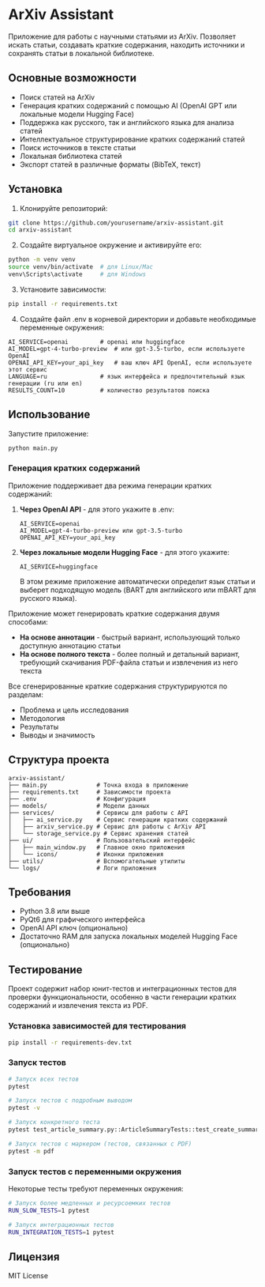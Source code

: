 # ArXiv Assistant

Приложение для работы с научными статьями из ArXiv. Позволяет искать статьи, создавать краткие содержания, находить источники и сохранять статьи в локальной библиотеке.

## Основные возможности

- Поиск статей на ArXiv
- Генерация кратких содержаний с помощью AI (OpenAI GPT или локальные модели Hugging Face)
- Поддержка как русского, так и английского языка для анализа статей
- Интеллектуальное структурирование кратких содержаний статей
- Поиск источников в тексте статьи
- Локальная библиотека статей
- Экспорт статей в различные форматы (BibTeX, текст)

## Установка

1. Клонируйте репозиторий:
```bash
git clone https://github.com/yourusername/arxiv-assistant.git
cd arxiv-assistant
```

2. Создайте виртуальное окружение и активируйте его:
```bash
python -m venv venv
source venv/bin/activate  # для Linux/Mac
venv\Scripts\activate     # для Windows
```

3. Установите зависимости:
```bash
pip install -r requirements.txt
```

4. Создайте файл .env в корневой директории и добавьте необходимые переменные окружения:
```
AI_SERVICE=openai         # openai или huggingface
AI_MODEL=gpt-4-turbo-preview  # или gpt-3.5-turbo, если используете OpenAI
OPENAI_API_KEY=your_api_key   # ваш ключ API OpenAI, если используете этот сервис
LANGUAGE=ru               # язык интерфейса и предпочтительный язык генерации (ru или en)
RESULTS_COUNT=10          # количество результатов поиска
```

## Использование

Запустите приложение:
```bash
python main.py
```

### Генерация кратких содержаний

Приложение поддерживает два режима генерации кратких содержаний:

1. **Через OpenAI API** - для этого укажите в .env:
   ```
   AI_SERVICE=openai
   AI_MODEL=gpt-4-turbo-preview или gpt-3.5-turbo
   OPENAI_API_KEY=your_api_key
   ```

2. **Через локальные модели Hugging Face** - для этого укажите:
   ```
   AI_SERVICE=huggingface
   ```
   В этом режиме приложение автоматически определит язык статьи и выберет 
   подходящую модель (BART для английского или mBART для русского языка).

Приложение может генерировать краткие содержания двумя способами:
- **На основе аннотации** - быстрый вариант, использующий только доступную аннотацию статьи
- **На основе полного текста** - более полный и детальный вариант, требующий скачивания PDF-файла статьи и извлечения из него текста

Все сгенерированные краткие содержания структурируются по разделам:
- Проблема и цель исследования
- Методология
- Результаты
- Выводы и значимость

## Структура проекта

```
arxiv-assistant/
├── main.py              # Точка входа в приложение
├── requirements.txt     # Зависимости проекта
├── .env                 # Конфигурация
├── models/              # Модели данных
├── services/            # Сервисы для работы с API
│   ├── ai_service.py    # Сервис генерации кратких содержаний
│   ├── arxiv_service.py # Сервис для работы с ArXiv API
│   └── storage_service.py # Сервис хранения статей
├── ui/                  # Пользовательский интерфейс
│   ├── main_window.py   # Главное окно приложения
│   └── icons/           # Иконки приложения
├── utils/               # Вспомогательные утилиты
└── logs/                # Логи приложения
```

## Требования

- Python 3.8 или выше
- PyQt6 для графического интерфейса
- OpenAI API ключ (опционально)
- Достаточно RAM для запуска локальных моделей Hugging Face (опционально)

## Тестирование

Проект содержит набор юнит-тестов и интеграционных тестов для проверки функциональности, особенно в части генерации кратких содержаний и извлечения текста из PDF.

### Установка зависимостей для тестирования

```bash
pip install -r requirements-dev.txt
```

### Запуск тестов

```bash
# Запуск всех тестов
pytest

# Запуск тестов с подробным выводом
pytest -v

# Запуск конкретного теста
pytest test_article_summary.py::ArticleSummaryTests::test_create_summary_with_full_text

# Запуск тестов с маркером (тестов, связанных с PDF)
pytest -m pdf
```

### Запуск тестов с переменными окружения

Некоторые тесты требуют переменных окружения:

```bash
# Запуск более медленных и ресурсоемких тестов
RUN_SLOW_TESTS=1 pytest

# Запуск интеграционных тестов
RUN_INTEGRATION_TESTS=1 pytest
```

## Лицензия

MIT License 